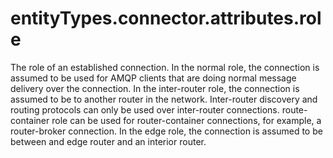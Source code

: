 # entityTypes.connector.attributes.role

The role of an established connection. In the normal role, the connection is assumed to be used for AMQP clients that are doing normal message delivery over the connection.  In the inter-router role, the connection is assumed to be to another router in the network.  Inter-router discovery and routing protocols can only be used over inter-router connections. route-container role can be used for router-container connections, for example, a router-broker connection.  In the edge role, the connection is assumed to be between and edge router and an interior router.

